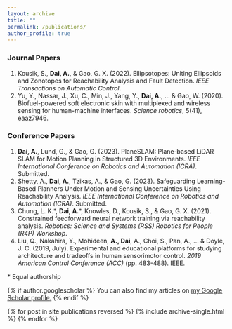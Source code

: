 ```yaml
---
layout: archive
title: ""
permalink: /publications/
author_profile: true
---
```


### Journal Papers
<!-- ====== -->
1. Kousik, S., **Dai, A.**, & Gao, G. X. (2022). Ellipsotopes: Uniting Ellipsoids and Zonotopes for Reachability Analysis and Fault Detection. *IEEE Transactions on Automatic Control*.
2. Yu, Y., Nassar, J., Xu, C., Min, J., Yang, Y., **Dai, A.**, ... & Gao, W. (2020). Biofuel-powered soft electronic skin with multiplexed and wireless sensing for human-machine interfaces. *Science robotics*, 5(41), eaaz7946.


### Conference Papers
<!-- ====== -->
1. **Dai, A.**, Lund, G., & Gao, G. (2023). PlaneSLAM: Plane-based LiDAR SLAM for Motion Planning in Structured 3D Environments. *IEEE International Conference on Robotics and Automation (ICRA)*. Submitted.
2. Shetty, A., **Dai, A.**, Tzikas, A., & Gao, G. (2023). Safeguarding Learning-Based Planners Under Motion and Sensing Uncertainties Using Reachability Analysis. *IEEE International Conference on Robotics and Automation (ICRA)*. Submitted.
3. Chung, L. K.\*, **Dai, A.**\*, Knowles, D., Kousik, S., & Gao, G. X. (2021). Constrained feedforward neural network training via reachability analysis. *Robotics: Science and Systems (RSS) Robotics for People (R4P) Workshop*.
4. Liu, Q., Nakahira, Y., Mohideen, **A., Dai**, A., Choi, S., Pan, A., ... & Doyle, J. C. (2019, July). Experimental and educational platforms for studying architecture and tradeoffs in human sensorimotor control. *2019 American Control Conference (ACC)* (pp. 483-488). IEEE.



\* Equal authorship

{% if author.googlescholar %}
  You can also find my articles on <u><a href="{{author.googlescholar}}">my Google Scholar profile</a>.</u>
{% endif %}

<!-- {% include base_path %} -->

{% for post in site.publications reversed %}
  {% include archive-single.html %}
{% endfor %}
